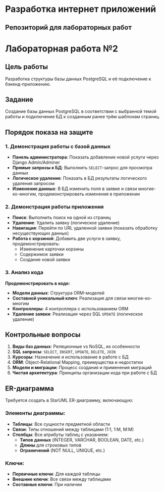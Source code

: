 # Разработка интернет приложений
## Репозиторий для лабораторных работ
# Лабораторная работа №2

## Цель работы
Разработка структуры базы данных PostgreSQL и её подключение к бэкенд-приложению.

## Задание
Создание базы данных PostgreSQL в соответствии с выбранной темой работы и подключение БД к созданным ранее трём шаблонам страниц.

## Порядок показа на защите

### 1. Демонстрация работы с базой данных
- **Панель администратора**: Показать добавление новой услуги через Django Admin/Adminer
- **Прямые запросы к БД**: Выполнить `SELECT`-запрос для просмотра данных
- **Логическое удаление**: Показать в БД результаты логического удаления запросом
- **Изменение данных**: В БД изменить поля в заявке и связи многие-ко-многим, продемонстрировать изменения в приложении

### 2. Демонстрация работы приложения
- **Поиск**: Выполнить поиск на одной из страниц
- **Удаление**: Удалить заявку (логическое удаление)
- **Навигация**: Перейти по URL удаленной заявки (показать обработку несуществующих данных)
- **Работа с корзиной**: Добавить две услуги в заявку, продемонстрировать:
  - Изменение карточки корзины
  - Содержимое заявки
  - Создание новой заявки

### 3. Анализ кода
**Продемонстрировать в коде:**
- **Модели данных**: Структура ORM-моделей
- **Составной уникальный ключ**: Реализация для связи многие-ко-многим
- **Контроллеры**: 4 контроллера с использованием ORM
- **Удаление заявки**: Реализация через SQL `UPDATE` (логическое удаление)

## Контрольные вопросы
1. **Виды баз данных**: Реляционные vs NoSQL, их особенности
2. **SQL запросы**: `SELECT`, `INSERT`, `UPDATE`, `DELETE`, `JOIN`
3. **Курсоры**: Назначение и использование в работе с БД
4. **ORM**: Object-Relational Mapping, преимущества и недостатки
5. **Модели и миграции**: Процесс создания и применения миграций
6. **Чистая архитектура**: Принципы организации кода при работе с БД

## ER-диаграмма
Требуется создать в StarUML ER-диаграмму, включающую:

### Элементы диаграммы:
- **Таблицы**: Все сущности предметной области
- **Связи**: Типы отношений между таблицами (1:1, 1:М, М:М)
- **Столбцы**: Все атрибуты таблиц с указанием:
  - **Типов данных** (INTEGER, VARCHAR, BOOLEAN, DATE, etc.)
  - **Длины** для строковых типов
  - **Ограничений** (NOT NULL, UNIQUE, etc.)

### Ключи:
- **Первичные ключи**: Для каждой таблицы
- **Внешние ключи**: Все связи между таблицами
- **Составные ключи**: При наличии